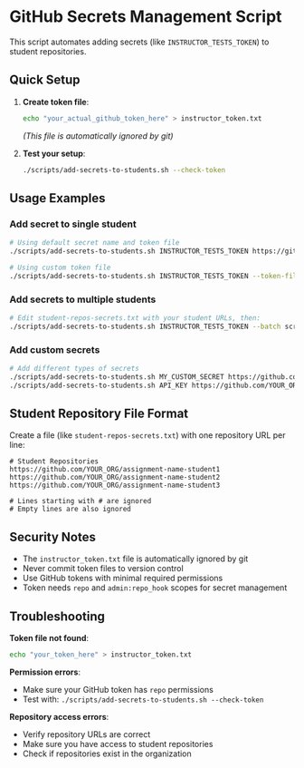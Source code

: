 # GitHub Secrets Management Script

This script automates adding secrets (like `INSTRUCTOR_TESTS_TOKEN`) to student repositories.

## Quick Setup

1. **Create token file**:
   ```bash
   echo "your_actual_github_token_here" > instructor_token.txt
   ```
   *(This file is automatically ignored by git)*

2. **Test your setup**:
   ```bash
   ./scripts/add-secrets-to-students.sh --check-token
   ```

## Usage Examples

### Add secret to single student
```bash
# Using default secret name and token file
./scripts/add-secrets-to-students.sh INSTRUCTOR_TESTS_TOKEN https://github.com/YOUR_ORG/assignment-name-student123

# Using custom token file
./scripts/add-secrets-to-students.sh INSTRUCTOR_TESTS_TOKEN --token-file my_token.txt https://github.com/YOUR_ORG/assignment-name-student123
```

### Add secrets to multiple students
```bash
# Edit student-repos-secrets.txt with your student URLs, then:
./scripts/add-secrets-to-students.sh INSTRUCTOR_TESTS_TOKEN --batch scripts/student-repos-secrets.txt
```

### Add custom secrets
```bash
# Add different types of secrets
./scripts/add-secrets-to-students.sh MY_CUSTOM_SECRET https://github.com/YOUR_ORG/assignment-name-student123
./scripts/add-secrets-to-students.sh API_KEY https://github.com/YOUR_ORG/assignment-name-student123
```

## Student Repository File Format

Create a file (like `student-repos-secrets.txt`) with one repository URL per line:
```text
# Student Repositories
https://github.com/YOUR_ORG/assignment-name-student1
https://github.com/YOUR_ORG/assignment-name-student2
https://github.com/YOUR_ORG/assignment-name-student3

# Lines starting with # are ignored
# Empty lines are also ignored
```

## Security Notes

- The `instructor_token.txt` file is automatically ignored by git
- Never commit token files to version control
- Use GitHub tokens with minimal required permissions
- Token needs `repo` and `admin:repo_hook` scopes for secret management

## Troubleshooting

**Token file not found**:
```bash
echo "your_token_here" > instructor_token.txt
```

**Permission errors**:
- Make sure your GitHub token has `repo` permissions
- Test with: `./scripts/add-secrets-to-students.sh --check-token`

**Repository access errors**:
- Verify repository URLs are correct
- Make sure you have access to student repositories
- Check if repositories exist in the organization
